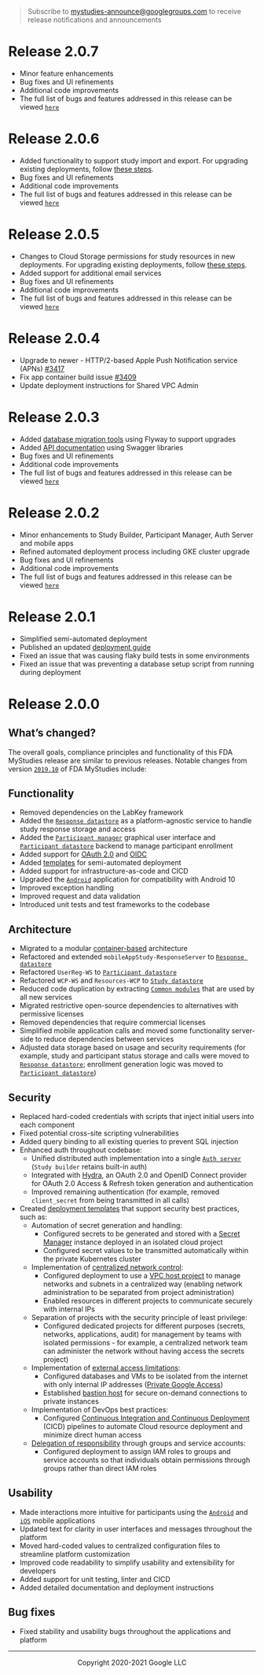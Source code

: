 <!--
 Copyright 2020-2021 Google LLC
 Use of this source code is governed by an MIT-style
 license that can be found in the LICENSE file or at
 https://opensource.org/licenses/MIT.
-->

> Subscribe to [mystudies-announce@googlegroups.com](https://groups.google.com/g/mystudies-announce/) to receive release notifications and announcements

# Release 2.0.7
* Minor feature enhancements
* Bug fixes and UI refinements
* Additional code improvements
* The full list of bugs and features addressed in this release can be viewed [`here`](https://github.com/GoogleCloudPlatform/fda-mystudies/milestone/10?closed=1)

# Release 2.0.6
* Added functionality to support study import and export. For upgrading existing deployments, follow [these steps](/deployment#study-import--export-206-upgrade).
* Bug fixes and UI refinements
* Additional code improvements
* The full list of bugs and features addressed in this release can be viewed [`here`](https://github.com/GoogleCloudPlatform/fda-mystudies/milestone/9?closed=1)

# Release 2.0.5
* Changes to Cloud Storage permissions for study resources in new deployments. For upgrading existing deployments, follow [these steps](/deployment/README.md#study-resources-in-cloud-storage-205-upgrade).
* Added support for additional email services
* Bug fixes and UI refinements
* Additional code improvements
* The full list of bugs and features addressed in this release can be viewed [`here`](https://github.com/GoogleCloudPlatform/fda-mystudies/milestone/8?closed=1)

# Release 2.0.4
* Upgrade to newer - HTTP/2-based Apple Push Notification service (APNs) [#3417](https://github.com/GoogleCloudPlatform/fda-mystudies/issues/3364)
* Fix app container build issue [#3409](https://github.com/GoogleCloudPlatform/fda-mystudies/issues/3409)
* Update deployment instructions for Shared VPC Admin

# Release 2.0.3
* Added [database migration tools](/db-migration/README.md) using Flyway to support upgrades
* Added [API documentation](/documentation/API/README.md) using Swagger libraries
* Bug fixes and UI refinements
* Additional code improvements
* The full list of bugs and features addressed in this release can be viewed [`here`](https://github.com/GoogleCloudPlatform/fda-mystudies/milestone/6?closed=1)

# Release 2.0.2
* Minor enhancements to Study Builder, Participant Manager, Auth Server and mobile apps
* Refined automated deployment process including GKE cluster upgrade
* Bug fixes and UI refinements
* Additional code improvements
* The full list of bugs and features addressed in this release can be viewed [`here`](https://github.com/GoogleCloudPlatform/fda-mystudies/milestone/5?closed=1)

# Release 2.0.1
* Simplified semi-automated deployment
* Published an updated [deployment guide](/deployment/README.md)
* Fixed an issue that was causing flaky build tests in some environments
* Fixed an issue that was preventing a database setup script from running during deployment 

# Release 2.0.0
## What’s changed?
The overall goals, compliance principles and functionality of this FDA MyStudies release are similar to previous releases. Notable changes from version [`2019.10`](https://github.com/PopMedNet-Team/FDA-My-Studies-Mobile-Application-System/tree/2019.10) of FDA MyStudies include:

## Functionality
*   Removed dependencies on the LabKey framework  
*   Added the [`Response datastore`](/response-datastore/) as a platform-agnostic service to handle study response storage and access
*   Added the [`Participant manager`](/participant-manager/) graphical user interface and [`Participant datastore`](/participant-datastore/) backend to manage participant enrollment
*   Added support for [OAuth 2.0](https://oauth.net/2/) and [OIDC](https://openid.net/connect/)
*   Added [templates](/deployment/) for semi-automated deployment
*   Added support for infrastructure-as-code and CICD
*   Upgraded the [`Android`](/Android/) application for compatibility with Android 10
*   Improved exception handling
*   Improved request and data validation
*   Introduced unit tests and test frameworks to the codebase

## Architecture
*   Migrated to a modular [container-based](/deployment/kubernetes/) architecture
*   Refactored and extended `mobileAppStudy-ResponseServer` to [`Response datastore`](/response-datastore/)
*   Refactored `UserReg-WS` to [`Participant datastore`](/participant-datastore/)
*   Refactored `WCP-WS` and `Resources-WCP` to [`Study datastore`](/study-datastore/)
*   Reduced code duplication by extracting [`Common modules`](/common-modules) that are used by all new services
*   Migrated restrictive open-source dependencies to alternatives with permissive licenses 
*   Removed dependencies that require commercial licenses
*   Simplified mobile application calls and moved some functionality server-side to reduce dependencies between services
*   Adjusted data storage based on usage and security requirements (for example, study and participant status storage and calls were moved to[ `Response datastore`](/response-datastore/); enrollment generation logic was moved to [`Participant datastore`](/participant-datastore/))
    
## Security
* Replaced hard-coded credentials with scripts that inject initial users into each component
* Fixed potential cross-site scripting vulnerabilities
* Added query binding to all existing queries to prevent SQL injection
* Enhanced auth throughout codebase:
   * Unified distributed auth implementation into a single [`Auth server`](/auth-server/) (`Study builder` retains built-in auth)
   * Integrated with [Hydra](https://ory.sh/hydra), an OAuth 2.0 and OpenID Connect provider for OAuth 2.0 Access & Refresh token generation and authentication
   * Improved remaining authentication (for example, removed `client_secret` from being transmitted in all calls)
* Created [deployment templates](/deployment/) that support security best practices, such as:
  * Automation of secret generation and handling:
    * Configured secrets to be generated and stored with a [Secret Manager](https://cloud.google.com/secret-manager/docs/overview) instance deployed in an isolated cloud project
    * Configured secret values to be transmitted automatically within the private Kubernetes cluster
  * Implementation of [centralized network control](https://cloud.google.com/docs/enterprise/best-practices-for-enterprise-organizations#centralize_network_control):
    * Configured deployment to use a [VPC host project](https://cloud.google.com/vpc/docs/shared-vpc) to manage networks and subnets in a centralized way (enabling network administration to be separated from project administration)
    * Enabled resources in different projects to communicate securely with internal IPs
  * Separation of projects with the security principle of least privilege:
    * Configured dedicated projects for different purposes (secrets, networks, applications, audit) for management by teams with isolated permissions - for example, a centralized network team can administer the network without having access the secrets project)
  * Implementation of [external access limitations](https://cloud.google.com/docs/enterprise/best-practices-for-enterprise-organizations#limit-access):
    * Configured databases and VMs to be isolated from the internet with only internal IP addresses ([Private Google Access](https://cloud.google.com/vpc/docs/configure-private-google-access))
    * Established [bastion host](https://cloud.google.com/solutions/connecting-securely#external) for secure on-demand connections to private instances
  * Implementation of DevOps best practices:
    * Configured [Continuous Integration and Continuous Deployment](https://cloud.google.com/solutions/managing-infrastructure-as-code) (CICD) pipelines to automate Cloud resource deployment and minimize direct human access
  * [Delegation of responsibility](https://cloud.google.com/docs/enterprise/best-practices-for-enterprise-organizations#groups-and-service-accounts) through groups and service accounts:
    * Configured deployment to assign IAM roles to groups and service accounts so that individuals obtain permissions through groups rather than direct IAM roles

## Usability
*   Made interactions more intuitive for participants using the [`Android`](/Android/) and [`iOS`](/iOS/) mobile applications
*   Updated text for clarity in user interfaces and messages throughout the platform
*   Moved hard-coded values to centralized configuration files to streamline platform customization 
*   Improved code readability to simplify usability and extensibility for developers
*   Added support for unit testing, linter and CICD
*   Added detailed documentation and deployment instructions
    
## Bug fixes
*   Fixed stability and usability bugs throughout the applications and platform

***
<p align="center">Copyright 2020-2021 Google LLC</p>
